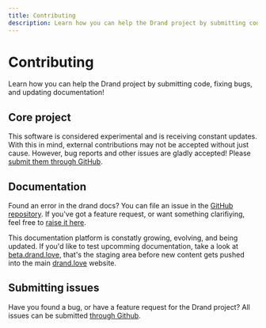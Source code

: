 ```yaml
---
title: Contributing
description: Learn how you can help the Drand project by submitting code, fixing bugs, and updating documentation!
---
```


# Contributing

Learn how you can help the Drand project by submitting code, fixing bugs, and updating documentation!

## Core project

This software is considered experimental and is receiving constant updates. With this in mind, external contributions may not be accepted without just cause. However, bug reports and other issues are gladly accepted! Please [submit them through GitHub](https://github.com/drand/drand/issues).

## Documentation

Found an error in the drand docs? You can file an issue in the [GitHub repository](https://github.com/drand/website/issues). If you've got a feature request, or want something clarifiying, feel free to [raise it here](https://github.com/drand/website/issues).

This documentation platform is constatly growing, evolving, and being updated. If you'd like to test upcomming documentation, take a look at [beta.drand.love](https://beta.drand.love), that's the staging area before new content gets pushed into the main [drand.love](drand.love) website.

## Submitting issues

Have you found a bug, or have a feature request for the Drand project? All issues can be submitted [through Github](https://github.com/drand/drand/issues).
